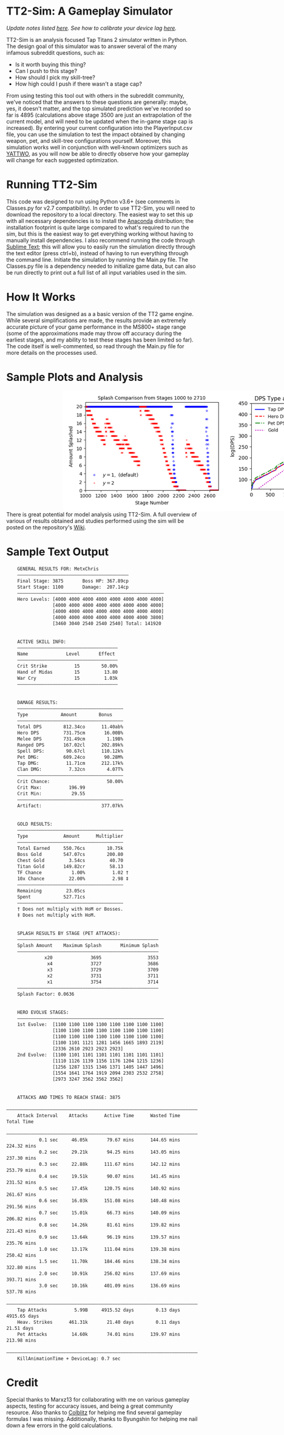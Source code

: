 # TT2-Sim: A Gameplay Simulator

*Update notes listed [here](https://github.com/metxchris/TT2-Sim/tree/master/docs#update-history).*
*See how to calibrate your device lag [here](https://github.com/metxchris/TT2-Sim/blob/master/docs/calibration.md).*

TT2-Sim is an analysis focused Tap Titans 2 simulator written in Python.  The design goal of this simulator was to answer several of the many infamous subreddit questions, such as:
- Is it worth buying this thing?
- Can I push to this stage?
- How should I pick my skill-tree?
- How high could I push if there wasn't a stage cap?

From using testing this tool out with others in the subreddit community, we've noticed that the answers to these questions are generally: maybe, yes, it doesn't matter, and the top simulated prediction we've recorded so far is 4895 (calculations above stage 3500 are just an extrapolation of the current model, and will need to be updated when the in-game stage cap is increased).  By entering your current configuration into the PlayerInput.csv file, you can use the simulation to test the impact obtained by changing weapon, pet, and skill-tree configurations yourself.  Moreover, this simulation works well in conjunction with well-known optimizers such as [YATTWO](https://yattwo.me/), as you will now be able to directly observe how your gameplay will change for each suggested optimization.

# Running TT2-Sim
This code was designed to run using Python v3.6+ (see comments in Classes.py for v2.7 compatibility).  In order to use TT2-Sim, you will need to download the repository to a local directory.  The easiest way to set this up with all necessary dependencies is to install the [Anaconda](https://www.continuum.io/downloads) distribution; the installation footprint is quite large compared to what's required to run the sim, but this is the easiest way to get everything working without having to manually install dependencies.  I also recommend running the code through [Sublime Text](https://www.sublimetext.com/); this will allow you to easily run the simulation directly through the text editor (press ctrl+b), instead of having to run everything through the command line.  Initiate the simulation by running the Main.py file.  The Classes.py file is a dependency needed to initialize game data, but can also be run directly to print out a full list of all input variables used in the sim.

# How It Works
The simulation was designed as a a basic version of the TT2 game engine.  While several simplifications are made, the results provide an extremely accurate picture of your game performance in the MS800+ stage range (some of the approximations made may throw off accuracy during the earliest stages, and my ability to test these stages has been limited so far).  The code itself is well-commented, so read through the Main.py file for more details on the processes used.

# Sample Plots and Analysis

<div style="width:1000px;margin-left:150px">
<img src="./images/splash_1000_2710.png" alt="Splash Comparison" width="425" style="float:left; display:inline;"/><img src="./images/dps_tap20.png" alt="Splash Comparison" width="425" style="float:left; display:inline;"/>
</div>

There is great potential for model analysis using TT2-Sim. A full overview of various of results obtained and studies performed using the sim will be posted on the repository's [Wiki](https://metxchris.github.io/TT2-Sim/).

# Sample Text Output

```
    GENERAL RESULTS FOR: MetxChris
    ―――――――――――――――――――――――――――――――――――――――――
    Final Stage: 3875       Boss HP: 367.89cp
    Start Stage: 1100       Damage:  207.14cp
    ――――――――――――――――――――――――――――――――――――――――――――――――――――――
    Hero Levels: [4000 4000 4000 4000 4000 4000 4000 4000] 
                 [4000 4000 4000 4000 4000 4000 4000 4000] 
                 [4000 4000 4000 4000 4000 4000 4000 4000] 
                 [4000 4000 4000 4000 4000 4000 4000 3800] 
                 [3460 3040 2540 2540 2540] Total: 141920


    ACTIVE SKILL INFO:
    ―――――――――――――――――――――――――――――――――――――
    Name              Level       Effect 
    ―――――――――――――――――――――――――――――――――――――
    Crit Strike          15        50.00%
    Hand of Midas        15         13.80
    War Cry              15         1.03k
    ―――――――――――――――――――――――――――――――――――――


    DAMAGE RESULTS:
    ―――――――――――――――――――――――――――――――――――――――
    Type            Amount        Bonus    
    ―――――――――――――――――――――――――――――――――――――――
    Total DPS        812.34co      11.40ab%
    Hero DPS         731.75cm       16.00B%
    Melee DPS        731.49cm        1.19B%
    Ranged DPS       167.02cl      202.89k%
    Spell DPS:        90.67cl      110.12k%
    Pet DMG:         609.24co       90.28M%
    Tap DMG:          11.71cm      212.17k%
    Clan DMG:          7.32cn        4.07T%
    ―――――――――――――――――――――――――――――――――――――――
    Crit Chance:                     50.00%
    Crit Max:          196.99
    Crit Min:           29.55
    ―――――――――――――――――――――――――――――――――――――――
    Artifact:                      377.07k%


    GOLD RESULTS:
    ―――――――――――――――――――――――――――――――――――――――
    Type             Amount      Multiplier
    ―――――――――――――――――――――――――――――――――――――――
    Total Earned     550.76cs        10.75k
    Boss Gold        547.07cs        200.80
    Chest Gold         3.54cs         40.70
    Titan Gold       149.82cr         58.13
    TF Chance           1.00%          1.02 †
    10x Chance         22.00%          2.98 ‡
    ―――――――――――――――――――――――――――――――――――――――
    Remaining         23.05cs
    Spent            527.71cs
    ―――――――――――――――――――――――――――――――――――――――
    † Does not multiply with HoM or Bosses.
    ‡ Does not multiply with HoM.


    SPLASH RESULTS BY STAGE (PET ATTACKS):
    ――――――――――――――――――――――――――――――――――――――――――――――――――――
    Splash Amount    Maximum Splash       Minimum Splash
    ――――――――――――――――――――――――――――――――――――――――――――――――――――
              x20              3695                 3553
               x4              3727                 3686
               x3              3729                 3709
               x2              3731                 3711
               x1              3754                 3714
    ――――――――――――――――――――――――――――――――――――――――――――――――――――
    Splash Factor: 0.0636


    HERO EVOLVE STAGES:
    ――――――――――――――――――――――――――――――――――――――――――――――――――――――
    1st Evolve:  [1100 1100 1100 1100 1100 1100 1100 1100] 
                 [1100 1100 1100 1100 1100 1100 1100 1100] 
                 [1100 1100 1100 1100 1100 1100 1100 1100] 
                 [1100 1101 1121 1281 1456 1665 1893 2119] 
                 [2336 2610 2923 2923 2923]
    2nd Evolve:  [1100 1101 1101 1101 1101 1101 1101 1101] 
                 [1110 1126 1139 1156 1176 1204 1215 1236] 
                 [1256 1287 1315 1346 1371 1405 1447 1496] 
                 [1554 1641 1764 1919 2094 2303 2532 2758] 
                 [2973 3247 3562 3562 3562]


    ATTACKS AND TIMES TO REACH STAGE: 3875
    ―――――――――――――――――――――――――――――――――――――――――――――――――――――――――――――――――――――――――――――
    Attack Interval    Attacks      Active Time      Wasted Time       Total Time
    ―――――――――――――――――――――――――――――――――――――――――――――――――――――――――――――――――――――――――――――
            0.1 sec     46.05k       79.67 mins      144.65 mins      224.32 mins
            0.2 sec     29.21k       94.25 mins      143.05 mins      237.30 mins
            0.3 sec     22.88k      111.67 mins      142.12 mins      253.79 mins
            0.4 sec     19.51k       90.07 mins      141.45 mins      231.52 mins
            0.5 sec     17.45k      120.75 mins      140.92 mins      261.67 mins
            0.6 sec     16.03k      151.08 mins      140.48 mins      291.56 mins
            0.7 sec     15.01k       66.73 mins      140.09 mins      206.82 mins
            0.8 sec     14.26k       81.61 mins      139.82 mins      221.43 mins
            0.9 sec     13.64k       96.19 mins      139.57 mins      235.76 mins
            1.0 sec     13.17k      111.04 mins      139.38 mins      250.42 mins
            1.5 sec     11.70k      184.46 mins      138.34 mins      322.80 mins
            2.0 sec     10.91k      256.02 mins      137.69 mins      393.71 mins
            3.0 sec     10.16k      401.09 mins      136.69 mins      537.78 mins
    ―――――――――――――――――――――――――――――――――――――――――――――――――――――――――――――――――――――――――――――
    Tap Attacks          5.99B     4915.52 days        0.13 days     4915.65 days
    Heav. Strikes      461.31k       21.40 days        0.11 days       21.51 days
    Pet Attacks         14.60k       74.01 mins      139.97 mins      213.98 mins
    ―――――――――――――――――――――――――――――――――――――――――――――――――――――――――――――――――――――――――――――
    KillAnimationTime + DeviceLag: 0.7 sec
```

# Credit
Special thanks to Marxz13 for collaborating with me on various gameplay aspects, testing for accuracy issues, and being a great community resource.  Also thanks to [Colblitz](https://github.com/colblitz) for helping me find several gameplay formulas I was missing.  Additionally, thanks to Byungshin for helping me nail down a few errors in the gold calculations.